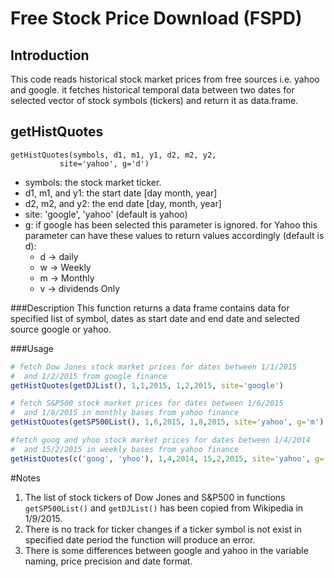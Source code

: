 Free Stock Price Download (FSPD)
======================
Introduction
------------
This code reads historical stock market prices from free sources i.e. yahoo and google. it fetches historical temporal data between two dates for selected vector of stock symbols (tickers) and return it as data.frame.

getHistQuotes
-------
```
getHistQuotes(symbols, d1, m1, y1, d2, m2, y2, 
		   site='yahoo', g='d')
```

 - symbols: the stock market ticker.
 - d1, m1, and y1: the start date [day month, year]
 - d2, m2, and y2: the end date [day, month, year]
 - site: 'google', 'yahoo' (default is yahoo)
 - g: if google has been selected this parameter is ignored. for Yahoo this parameter can have these values to return values accordingly (default is d):
   + d -> daily
   + w -> Weekly
   + m -> Monthly
   + v -> dividends Only

###Description 
This function returns a data frame contains data for specified list of 
symbol, dates as start date and end date and selected source google or yahoo.

###Usage
```R
# fetch Dow Jones stock market prices for dates between 1/1/2015 
#  and 1/2/2015 from google finance
getHistQuotes(getDJList(), 1,1,2015, 1,2,2015, site='google')

# fetch S&P500 stock market prices for dates between 1/6/2015 
#  and 1/8/2015 in monthly bases from yahoo finance
getHistQuotes(getSP500List(), 1,6,2015, 1,8,2015, site='yahoo', g='m')

#fetch goog and yhoo stock market prices for dates between 1/4/2014 
#  and 15/2/2015 in weekly bases from yahoo finance
getHistQuotes(c('goog', 'yhoo'), 1,4,2014, 15,2,2015, site='yahoo', g='w')
```

#Notes

 1. The list of stock tickers of Dow Jones and S&P500 in functions `getSP500List()` and `getDJList()` has been copied from Wikipedia in 1/9/2015.
 2. There is no track for ticker changes if a ticker symbol is not exist in specified date period the function will produce an error.
 3. There is some differences between google and yahoo in the variable naming, price precision and date format.
